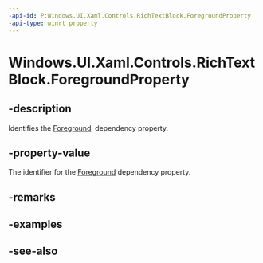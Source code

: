 ```yaml
---
-api-id: P:Windows.UI.Xaml.Controls.RichTextBlock.ForegroundProperty
-api-type: winrt property
---
```


<!-- Property syntax
public Windows.UI.Xaml.DependencyProperty ForegroundProperty { get; }
-->

# Windows.UI.Xaml.Controls.RichTextBlock.ForegroundProperty

## -description
Identifies the [Foreground](richtextblock_foreground.md)  dependency property.



## -property-value
The identifier for the [Foreground](richtextblock_foreground.md) dependency property.

## -remarks

## -examples

## -see-also

